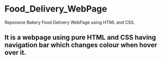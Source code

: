 # Food_Delivery_WebPage
Reponsive Bakery Food Delivery WebPage using HTML and CSS.
## It is a webpage using pure HTML and CSS having navigation bar which changes colour when hover over it.
